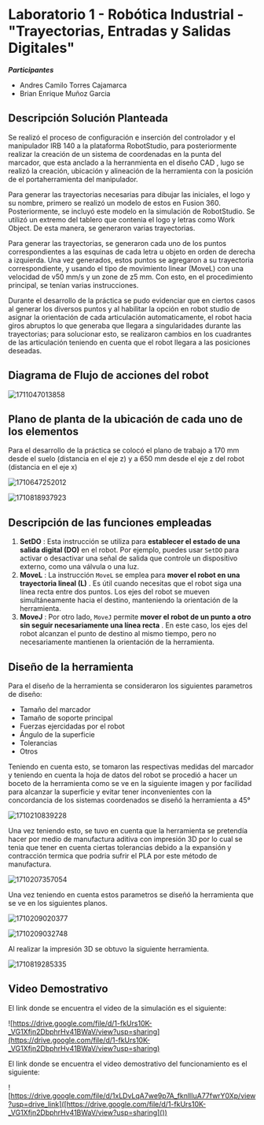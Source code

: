 # Laboratorio 1 - Robótica Industrial - "Trayectorias, Entradas y Salidas Digitales"

***Participantes***

* Andres Camilo Torres Cajamarca
* Brian Enrique Muñoz Garcia

## Descripción Solución Planteada

Se realizó el proceso de configuración e inserción del controlador y el manipulador IRB 140 a la plataforma RobotStudio, para posteriormente realizar la creación de un sistema de coordenadas en la punta del marcador, que esta anclado a la herranmienta en el diseño CAD , lugo se realizó la creación, ubicación y alineación de la herramienta con la posición de el portaherramienta del manipulador.

Para generar las trayectorias necesarias para dibujar las iniciales, el logo y su nombre, primero se realizó un modelo de estos en Fusion 360. Posteriormente, se incluyó este modelo en la simulación de RobotStudio. Se utilizó un extremo del tablero que contenia el logo y letras como Work Object. De esta manera, se generaron varias trayectorias.

Para generar las trayectorias, se generaron cada uno de los puntos correspondientes a las esquinas de cada letra u objeto en orden de derecha a izquierda. Una vez generados, estos puntos se agregaron a su trayectoria correspondiente, y usando el tipo de movimiento linear (MoveL) con una velocidad de v50 mm/s y un zone de z5 mm. Con esto, en el procedimiento principal, se tenían varias instrucciones.

Durante el desarrollo de la práctica se pudo evidenciar que en ciertos casos al generar los diversos puntos y al habilitar la opción en robot studio de asignar la orientación de cada articulación automaticamente, el robot hacia giros abruptos lo que generaba que llegara a singularidades durante las trayectorias; para solucionar esto, se realizaron cambios en los cuadrantes de las articulación teniendo en cuenta que el robot llegara a las posiciones deseadas.

## Diagrama de Flujo de acciones del robot

![1711047013858](image/README/1711047013858.png)

## Plano de planta de la ubicación de cada uno de los elementos

Para el desarrollo de la práctica se colocó el plano de trabajo a 170 mm desde el suelo (distancia en el eje z) y a 650 mm desde el eje z del robot (distancia en el eje x)

![1710647252012](image/README/1710647252012.png)

![1710818937923](image/README/1710818937923.png)

## Descripción de las funciones empleadas

1. **SetDO** : Esta instrucción se utiliza para **establecer el estado de una salida digital (DO)** en el robot. Por ejemplo, puedes usar `SetDO` para activar o desactivar una señal de salida que controle un dispositivo externo, como una válvula o una luz.
2. **MoveL** : La instrucción `MoveL` se emplea para  **mover el robot en una trayectoria lineal (L)** . Es útil cuando necesitas que el robot siga una línea recta entre dos puntos. Los ejes del robot se mueven simultáneamente hacia el destino, manteniendo la orientación de la herramienta.
3. **MoveJ** : Por otro lado, `MoveJ` permite  **mover el robot de un punto a otro sin seguir necesariamente una línea recta** . En este caso, los ejes del robot alcanzan el punto de destino al mismo tiempo, pero no necesariamente mantienen la orientación de la herramienta.

## Diseño de la herramienta

Para el diseño de la herramienta se consideraron los siguientes parametros de diseño:

* Tamaño del marcador
* Tamaño de soporte principal
* Fuerzas ejercidadas por el robot
* Ángulo de la superficie
* Tolerancias
* Otros

Teniendo en cuenta esto, se tomaron las respectivas medidas del marcador y teniendo en cuenta la hoja de datos del robot se procedió a hacer un boceto de la herramienta como se ve en la siguiente imagen y por facilidad para alcanzar la superficie y evitar tener inconvenientes con la concordancia de los sistemas coordenados se diseñó la herramienta a 45°

![1710210839228](image/README/1710210839228.png)

Una vez teniendo esto, se tuvo en cuenta que la herramienta se pretendía hacer por medio de manufactura aditiva con impresión 3D por lo cual se tenia que tener en cuenta ciertas tolerancias debido a la expansión y contracción termica que podria sufrir el PLA por este método de manufactura.

![1710207357054](image/README/1710207357054.png)

Una vez teniendo en cuenta estos parametros se diseñó la herramienta que se ve en los siguientes planos.

![1710209020377](image/README/1710209020377.png)

![1710209032748](image/README/1710209032748.png)

Al realizar la impresión 3D se obtuvo la siguiente herramienta.

![1710819285335](image/README/1710819285335.png)

## Video Demostrativo

El link donde se encuentra el video de la simulación es el siguiente:

![https://drive.google.com/file/d/1-fkUrs10K-_VG1Xfjn2DbphrHv41BWaV/view?usp=sharing](https://drive.google.com/file/d/1-fkUrs10K-_VG1Xfjn2DbphrHv41BWaV/view?usp=sharing)

El link donde se encuentra el video demostrativo del funcionamiento es el siguiente:

![https://drive.google.com/file/d/1xLDvLqA7we9p7A_fknllIuA77fwrY0Xp/view?usp=drive_link]([https://drive.google.com/file/d/1-fkUrs10K-_VG1Xfjn2DbphrHv41BWaV/view?usp=sharing]())

